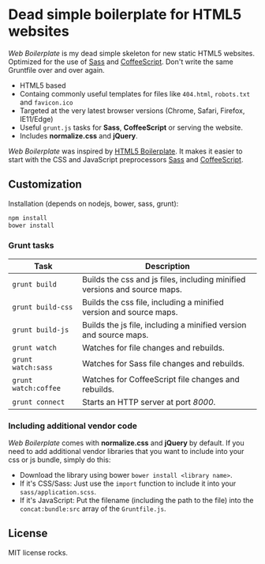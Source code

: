 Dead simple boilerplate for HTML5 websites
==========================================
*Web Boilerplate* is my dead simple skeleton for new static HTML5 websites. Optimized for the use of [Sass](http://sass-lang.com) and [CoffeeScript](http://coffeescript.org). Don't write the same Gruntfile over and over again.

- HTML5 based
- Containg commonly useful templates for files like `404.html`, `robots.txt` and `favicon.ico`
- Targeted at the very latest browser versions (Chrome, Safari, Firefox, IE11/Edge)
- Useful `grunt.js` tasks for **Sass**, **CoffeeScript** or serving the website.
- Includes **normalize.css** and **jQuery**.

*Web Boilerplate* was inspired by [HTML5 Boilerplate](https://github.com/h5bp/html5-boilerplate). It makes it easier to start with the CSS and JavaScript preprocessors [Sass](http://sass-lang.com) and [CoffeeScript](http://coffeescript.org).

## Customization
Installation (depends on nodejs, bower, sass, grunt):

```bash
npm install
bower install
```

### Grunt tasks

| Task | Description |
|------|-------------|
| `grunt build` | Builds the css and js files, including minified versions and source maps. |
| `grunt build-css` | Builds the css file, including a minified version and source maps. |
| `grunt build-js` | Builds the js file, including a minified version and source maps. |
| `grunt watch` | Watches for file changes and rebuilds. |
| `grunt watch:sass` | Watches for Sass file changes and rebuilds. |
| `grunt watch:coffee` | Watches for CoffeeScript file changes and rebuilds. |
| `grunt connect` | Starts an HTTP server at port *8000*. |

### Including additional vendor code
*Web Boilerplate* comes with **normalize.css** and **jQuery** by default. If you need to add additional vendor libraries that you want to include into your css or js bundle, simply do this:

- Download the library using bower `bower install <library name>`.
- If it's CSS/Sass: Just use the `import` function to include it into your `sass/application.scss`.
- If it's JavaScript: Put the filename (including the path to the file) into the `concat:bundle:src` array of the `Gruntfile.js`.

## License
MIT license rocks.
